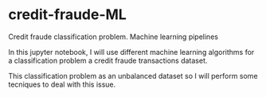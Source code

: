 # credit-fraude-ML
Credit fraude classification problem. Machine learning pipelines


In this jupyter notebook, I will use different machine learning algorithms for a classification problem a credit fraude transactions dataset.

This classification problem as an unbalanced dataset so I will perform some tecniques to deal with this issue.